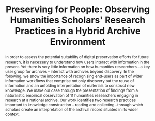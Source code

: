---
abstract: 'In order to assess the potential suitability of digital preservation efforts
  for future research, it is necessary to understand how users interact with information
  in the present. Yet there is very little information on how humanities researchers
  – a key user group for archives – interact with archives beyond discovery. In the
  following, we show the importance of recognising end-users as part of wider information
  workflows that comprise not only discovery but the reuse of information and an unfolding
  interpretation of materials to construct new knowledge. We make our case through
  the presentation of findings from a naturalistic empirical observation of 11 humanities
  researchers engaging in research at a national archive. Our work identifies two
  research practices important to knowledge construction – reading and collecting
  –through which scholars create an interpretation of the archival record situated
  in its wider context.

  '
creators:
- Taylor, Alex
- Leigh, Alexandra
- Makri, Stephann
- Ranade, Sonia
- Mulinder, Alec
- Hamdi, Sarra
date: null
document_url: https://services.phaidra.univie.ac.at/api/object/o:1424927/download
grand_parent: iPRES
institutions:
- City, University of London / The National Archives, UK
- City, University of London
- The National Archives, UK
keywords:
- archives
- human information interaction
- knowledge construction
- information use
landing_page_url: https://phaidra.univie.ac.at/o:1424927
language: eng
layout: publication
license: CC BY 4.0 International
notes_url: null
parent: iPRES 2021
presentation_url: null
size: 473426
source_name: iPRES
title: 'Preserving for People: Observing Humanities Scholars'' Research Practices
  in a Hybrid Archive Environment'
type: paper
year: 2021
---